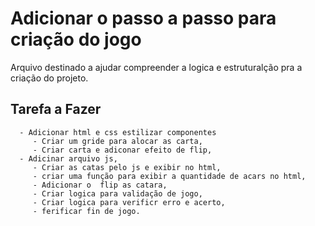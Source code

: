 # Adicionar o passo a passo para criação do jogo

 Arquivo destinado a ajudar compreender a logica e estruturalção pra a criação do projeto.

## Tarefa a Fazer

      - Adicionar html e css estilizar componentes 
         - Criar um gride para alocar as carta, 
         - Criar carta e adiconar efeito de flip,
      - Adicinar arquivo js,
         - Criar as catas pelo js e exibir no html,
         - criar uma função para exibir a quantidade de acars no html,
         - Adicionar o  flip as catara,
         - Criar logica para validação de jogo,
         - Criar logica para verificr erro e acerto,
         - ferificar fin de jogo.
         
